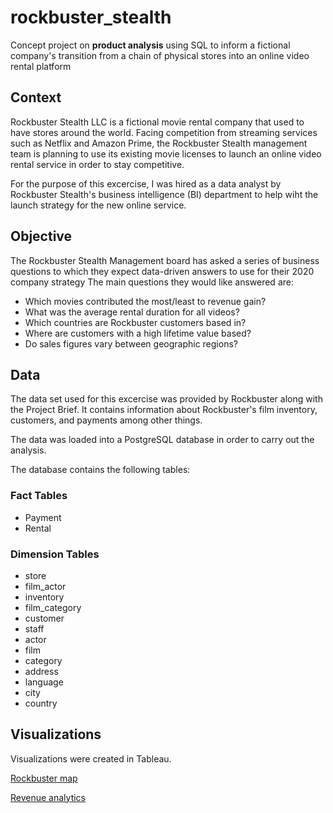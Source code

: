 # rockbuster_stealth
Concept project on **product analysis** using SQL to inform a fictional company's transition from a chain of physical stores into an online video rental platform
## Context
Rockbuster Stealth LLC is a fictional movie rental company that used to have stores around the world. 
Facing competition from streaming services such as Netflix and Amazon Prime, the Rockbuster Stealth management team is planning to use its existing movie licenses to launch an online video rental service in order to stay competitive.

For the purpose of this excercise, I was hired as a data analyst by Rockbuster Stealth's business intelligence (BI) department to help wiht the launch strategy for the new online service. 

## Objective
The Rockbuster Stealth Management board has asked a series of business questions to which they expect data-driven answers to use for their 2020 company strategy The main questions they would like answered are:
* Which movies contributed the most/least to revenue gain?
* What was the average rental duration for all videos?
* Which countries are Rockbuster customers based in?
* Where are customers with a high lifetime value based?
* Do sales figures vary between geographic regions?

## Data
The data set used for this excercise was provided by Rockbuster along with the Project Brief. It contains information about Rockbuster's film inventory, customers, and payments among other things. 

The data was loaded into a PostgreSQL database in order to carry out the analysis. 

The database contains the following tables: 

### Fact Tables
* Payment
* Rental
### Dimension Tables
* store
* film_actor
* inventory
* film_category
* customer
* staff
* actor
* film
* category
* address
* language
* city 
* country
## Visualizations
Visualizations were created in Tableau.

[Rockbuster map](https://public.tableau.com/shared/RKJQ5848X?:display_count=n&:origin=viz_share_link)

[Revenue analytics](https://public.tableau.com/views/revenueanalytics/BestandWorstTitlesbyRevenue?:language=en-US&:display_count=n&:origin=viz_share_link)
